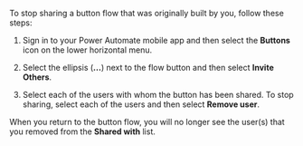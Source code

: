 To stop sharing a button flow that was originally built by you, follow these steps:

1.  Sign in to your Power Automate mobile app and then select the **Buttons** icon 
    on the lower horizontal menu.

1.  Select the ellipsis (**...**) next to the flow button and then select **Invite Others**.

1.  Select each of the users with whom the button has been shared. To stop 
    sharing, select each of the users and then select **Remove user**.

When you return to the button flow, you will no longer see the user(s) 
that you removed from the **Shared with** list.
